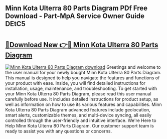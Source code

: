 ## Minn Kota Ulterra 80 Parts Diagram PDf Free Download - Part-MpA Service Owner Guide DEtC5

# <h2><a href="http://dfth3a.blite.top/?on=Minn+Kota+Ulterra+80+Parts+Diagram">🔗Download New 👉🔴 Minn Kota Ulterra 80 Parts Diagram</a></h2>

[![Minn Kota Ulterra 80 Parts Diagram download](https://i.imgur.com/lujVjoI.png)](http://dfth3a.blite.top/?on=Minn+Kota+Ulterra+80+Parts+Diagram)
Greetings and welcome to the user manual for your newly bought Minn Kota Ulterra 80 Parts Diagram. This manual is designed to help you navigate the features and functions of your product with ease. Inside, you will find detailed instructions for installation, usage, maintenance, and troubleshooting. To get started with your Minn Kota Ulterra 80 Parts Diagram, please read this user manual carefully before use. It includes detailed instructions for product setup, as well as information on how to use its various features and capabilities. Minn Kota Ulterra 80 Parts Diagram advanced features include geolocation, smart alerts, customizable themes, and multi-device syncing, all easily controlled through the user-friendly and intuitive interface. We're Here to Help Minn Kota Ulterra 80 Parts Diagram. Our customer support team is ready to assist you with any questions or concerns.
